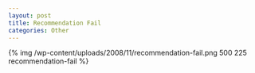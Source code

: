 ```yaml
--- 
layout: post
title: Recommendation Fail
categories: Other
---
```

{% img /wp-content/uploads/2008/11/recommendation-fail.png 500 225 recommendation-fail %} 
